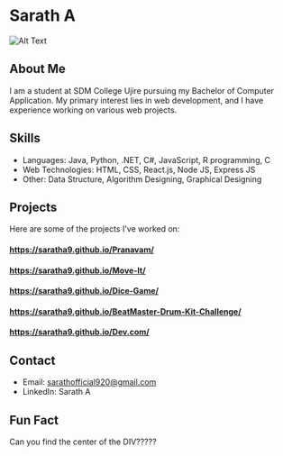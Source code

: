 # Sarath A

![Alt Text](path_to_your_gif.gif)


## About Me
I am a student at SDM College Ujire pursuing my Bachelor of Computer Application. My primary interest lies in web development, and I have experience working on various web projects.

## Skills

- Languages: Java, Python, .NET, C#, JavaScript, R programming, C
- Web Technologies: HTML, CSS, React.js, Node JS, Express JS
- Other: Data Structure, Algorithm Designing, Graphical Designing

## Projects

Here are some of the projects I've worked on:

#### https://saratha9.github.io/Pranavam/
#### https://saratha9.github.io/Move-It/
#### https://saratha9.github.io/Dice-Game/
#### https://saratha9.github.io/BeatMaster-Drum-Kit-Challenge/
#### https://saratha9.github.io/Dev.com/


## Contact

- Email: sarathofficial920@gmail.com
- LinkedIn: Sarath A

## Fun Fact

Can you find the center of the DIV?????

